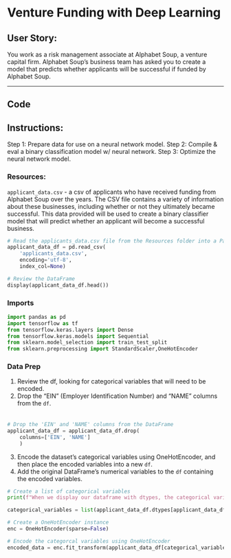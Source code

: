 # Venture Funding with Deep Learning
## User Story:
You work as a risk management associate at Alphabet Soup, a venture capital firm. Alphabet Soup’s business team has asked you to create a model that predicts whether applicants will be successful if funded by Alphabet Soup.

---

## Code

## Instructions:
Step 1: Prepare data for use on a neural network model.
Step 2: Compile & eval a binary classification model w/ neural network.
Step 3: Optimize the neural network model.


### Resources:

`applicant_data.csv` - a csv of applicants who have received funding from Alphabet Soup over the years. The CSV file contains a variety of information about these businesses, including whether or not they ultimately became successful. This data provided will be used to create a binary classifier model that will predict whether an applicant will become a successful business.

```python
# Read the applicants_data.csv file from the Resources folder into a Pandas DataFrame
applicant_data_df = pd.read_csv(
    'applicants_data.csv',
    encoding='utf-8', 
    index_col=None)

# Review the DataFrame
display(applicant_data_df.head())
```


### Imports
```python
import pandas as pd
import tensorflow as tf
from tensorflow.keras.layers import Dense
from tensorflow.keras.models import Sequential
from sklearn.model_selection import train_test_split
from sklearn.preprocessing import StandardScaler,OneHotEncoder
```

### Data Prep
1. Review the df, looking for categorical variables that will need to be encoded.
2. Drop the “EIN” (Employer Identification Number) and “NAME” columns from the `df`.


#### 
```python

# Drop the 'EIN' and 'NAME' columns from the DataFrame
applicant_data_df = applicant_data_df.drop(
    columns=['EIN', 'NAME']
    )
```

3. Encode the dataset’s categorical variables using OneHotEncoder, and then place the encoded variables into a new `df`.
4. Add the original DataFrame’s numerical variables to the `df` containing the encoded variables.

```python
# Create a list of categorical variables 
print(f"When we display our dataframe with dtypes, the categorical variables are objects")

categorical_variables = list(applicant_data_df.dtypes[applicant_data_df.dtypes=='object'].index)

# Create a OneHotEncoder instance
enc = OneHotEncoder(sparse=False)

# Encode the categorcal variables using OneHotEncoder
encoded_data = enc.fit_transform(applicant_data_df[categorical_variables])

```
